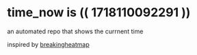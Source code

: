 # time_now is (( 1718110092291 ))

an automated repo that shows the currnent time

inspired by [breakingheatmap](https://github.com/breakingheatmap/breakingheatmap)